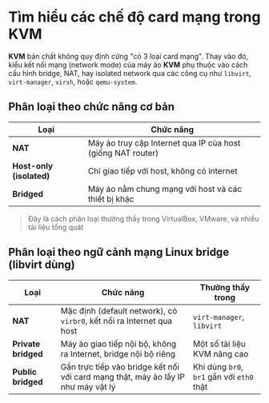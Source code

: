# Tìm hiểu các chế độ card mạng trong KVM

**KVM** bản chất không quy định cứng "có 3 loại card mạng". Thay vào đó, kiểu kết nối mạng (network mode) của máy ảo **KVM** phụ thuộc vào cách cấu hình bridge, NAT, hay isolated network qua các công cụ như `libvirt`, `virt-manager`, `virsh`, hoặc `qemu-system`.

## Phân loại theo chức năng cơ bản

| Loại | Chức năng |
|------|-----------|
| **NAT** | Máy ảo truy cập Internet qua IP của host (giống NAT router) |
| **Host-only (isolated)** | Chỉ giao tiếp với host, không có internet |
| **Bridged** | Máy ảo nằm chung mạng với host và các thiết bị khác |

>Đây là cách phân loại thường thấy trong VirtualBox, VMware, và nhiều tài liệu tổng quát

## Phân loại theo ngữ cảnh mạng Linux bridge (libvirt dùng)

| Loại | Chức năng | Thường thấy trong |
|------|-----------|-----------|
| **NAT** | Mặc định (default network), có `virbr0`, kết nối ra Internet qua host | `virt-manager`, `libvirt` |
| **Private bridged** | Máy ảo giao tiếp nội bộ, không ra Internet, bridge nội bộ riêng | Một số tài liệu KVM nâng cao |
| **Public bridged** | Gắn trực tiếp vào bridge kết nối với card mạng thật, máy ảo lấy IP như máy vật lý | Khi dùng `br0`, `br1` gắn với `eth0` thật |
